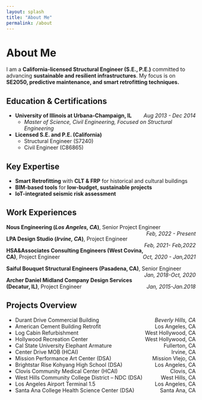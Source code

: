 ```yaml
---
layout: splash
title: "About Me"
permalink: /about
---
```


# About Me

I am a **California-licensed Structural Engineer (S.E., P.E.)** committed to advancing **sustainable and resilient infrastructures**. My focus is on **SE2050, predictive maintenance, and smart retrofitting techniques.**

## **Education & Certifications**
- **University of Illinois at Urbana-Champaign, IL** <span style="float: right;">*Aug 2013 - Dec 2014*</span>
    - *Master of Science, Civil Engineering, Focused on Structural Engineering*
- **Licensed S.E. and P.E. (California)**
    - Structural Engineer (S7240)
    - Civil Engineer (C86865)

## **Key Expertise**
- **Smart Retrofitting** with **CLT & FRP** for historical and cultural buildings
- **BIM-based tools** for **low-budget, sustainable projects**
- **IoT-integrated seismic risk assessment**

## Work Experiences

**Nous Engineering (*Los Angeles, CA*)**, Senior Project Engineer<span style="float: right;">*Feb, 2022 - Present*</span>

**LPA Design Studio (*Irvine, CA*)**, Project Engineer<span style="float: right;">*Feb, 2021- Feb,2022*</span>

**HSA&Associates Consulting Engineers (West Covina, CA)**, Project Engineer <span style="float: right;">*Oct, 2020 - Jan,2021*</span>

**Saiful Bouquet Structural Engineers (Pasadena, CA)**, Senior Engineer <span style="float: right;">*Jan, 2018-Oct, 2020*</span>

**Archer Daniel Midland Company Design Services (Decatur, IL)**, Project Engineer <span style="float: right;">*Jan, 2015-Jan.2018*</span>

## Projects Overview

 - Durant Drive Commercial Building <span style="float: right;">*Beverly Hills, CA*</span>
 - American Cement Building Retrofit <span style="float: right;">Los Angeles, CA</span>
 - Log Cabin Refurbishment <span style="float: right;">West Hollywood, CA</span>
 - Hollywood Recreation Center <span style="float: right;">West Hollywood, CA</span>
 - Cal State University Elephant Armature <span style="float: right;">Fullerton, CA</span>
 - Center Drive MOB (HCAI) <span style="float: right;">Irvine, CA</span>
 - Mission Performance Art Center (DSA) <span style="float: right;">Mission Vlejo, CA</span>
 - Brightstar Rise Kohyang High School (DSA) <span style="float: right;">Los Angeles, CA</span> 
 - Clovis Community Medical Center (HCAI) <span style="float: right;">Clovis, CA</span>
 - West Hills Community College District – NDC (DSA) <span style="float: right;">West Hills, CA</span>
 - Los Angeles Airport Terminal 1.5 <span style="float: right;">Los Angeles, CA</span>
 - Santa Ana College Health Science Center (DSA) <span style="float: right;">Santa Ana, CA</span>

